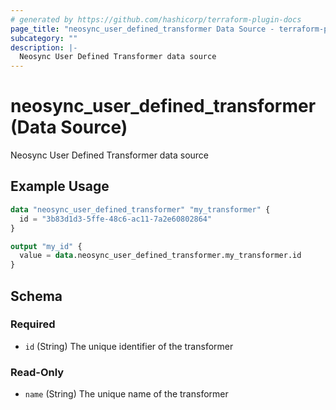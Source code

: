 ```yaml
---
# generated by https://github.com/hashicorp/terraform-plugin-docs
page_title: "neosync_user_defined_transformer Data Source - terraform-provider-neosync"
subcategory: ""
description: |-
  Neosync User Defined Transformer data source
---
```


# neosync_user_defined_transformer (Data Source)

Neosync User Defined Transformer data source

## Example Usage

```terraform
data "neosync_user_defined_transformer" "my_transformer" {
  id = "3b83d1d3-5ffe-48c6-ac11-7a2e60802864"
}

output "my_id" {
  value = data.neosync_user_defined_transformer.my_transformer.id
}
```

<!-- schema generated by tfplugindocs -->
## Schema

### Required

- `id` (String) The unique identifier of the transformer

### Read-Only

- `name` (String) The unique name of the transformer
